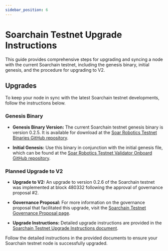 ```yaml
---
sidebar_position: 6
---
```



# Soarchain Testnet Upgrade Instructions

This guide provides comprehensive steps for upgrading and syncing a node with the current Soarchain testnet, including the genesis binary, initial genesis, and the procedure for upgrading to V2.

## Upgrades

To keep your node in sync with the latest Soarchain testnet developments, follow the instructions below.

### Genesis Binary

- **Genesis Binary Version:** The current Soarchain testnet genesis binary is version 0.2.5. It is available for download at the [Soar Robotics Testnet Binaries GitHub repository](https://github.com/soar-robotics/testnet-binaries/tree/main/v0.2.5).

- **Initial Genesis:** Use this binary in conjunction with the initial genesis file, which can be found at the [Soar Robotics Testnet Validator Onboard GitHub repository](https://github.com/soar-robotics/testnet-validator-onboard/blob/main/release/genesis.json).

### Planned Upgrade to V2

- **Upgrade to V2:** An upgrade to version 0.2.6 of the Soarchain testnet was implemented at block 480332 following the approval of governance proposal #2.

- **Governance Proposal:** For more information on the governance proposal that facilitated this upgrade, visit the [Soarchain Testnet Governance Proposal page](https://api.testnet.soarchain.com/cosmos/gov/v1beta1/proposals/2).

- **Upgrade Instructions:** Detailed upgrade instructions are provided in the [Soarchain Testnet Upgrade Instructions document](https://docs.google.com/document/d/1cqlaJvRPpBV4JIQgKjkaebhy_3Se2-kLJubK0bmu4NY/edit#heading=h.rmvjbscnq3zc).

Follow the detailed instructions in the provided documents to ensure your Soarchain testnet node is successfully upgraded.
